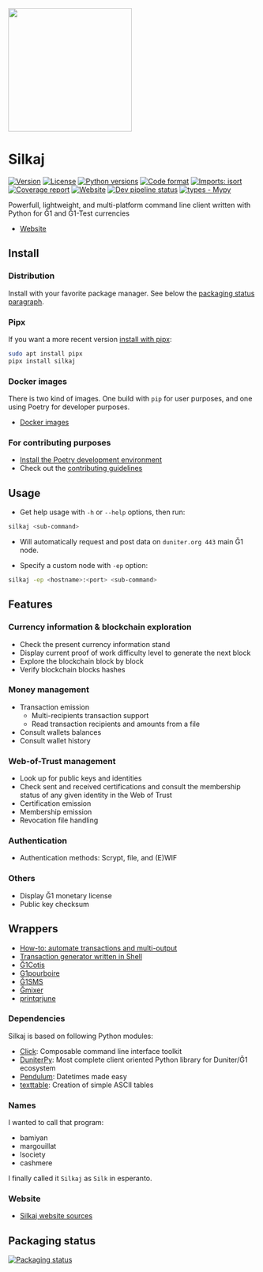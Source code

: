<img src="https://git.duniter.org/clients/python/silkaj/raw/main/logo/silkaj_logo.svg" width="250" />

# Silkaj

[![Version](https://img.shields.io/pypi/v/silkaj.svg)](https://pypi.python.org/pypi/silkaj)
[![License](https://img.shields.io/pypi/l/silkaj.svg)](https://pypi.python.org/pypi/silkaj)
[![Python versions](https://img.shields.io/pypi/pyversions/silkaj.svg?logo=python&label=Python&logoColor=gold)](https://pypi.python.org/pypi/silkaj)
[![Code format](https://img.shields.io/badge/code%20style-black-000000.svg)](https://github.com/psf/black)
[![Imports: isort](https://img.shields.io/badge/%20imports-isort-%231674b1?style=flat&labelColor=ef8336)](https://pycqa.github.io/isort/)
[![Coverage report](https://git.duniter.org/clients/python/silkaj/badges/main/coverage.svg)](https://clients.pages.duniter.org/python/silkaj/index.html)
[![Website](https://img.shields.io/website/https/silkaj.duniter.org.svg)](https://silkaj.duniter.org)
[![Dev pipeline status](https://git.duniter.org/clients/python/silkaj/badges/main/pipeline.svg)](https://git.duniter.org/clients/python/silkaj/)
[![types - Mypy](https://img.shields.io/badge/types-Mypy-blue.svg)](http://www.mypy-lang.org/)

Powerfull, lightweight, and multi-platform command line client written with Python for Ğ1 and Ğ1-Test currencies

- [Website](https://silkaj.duniter.org)

## Install

### Distribution

Install with your favorite package manager. See below the [packaging status paragraph](#packaging-status).

### Pipx

If you want a more recent version [install with pipx](doc/install_pipx.md):

```bash
sudo apt install pipx
pipx install silkaj
```

### Docker images

There is two kind of images. One build with `pip` for user purposes, and one using Poetry for developer purposes.

- [Docker images](doc/docker.md)

### For contributing purposes

- [Install the Poetry development environment](doc/install_poetry.md)
- Check out the [contributing guidelines](CONTRIBUTING.md)

## Usage

- Get help usage with `-h` or `--help` options, then run:

```bash
silkaj <sub-command>
```

- Will automatically request and post data on `duniter.org 443` main Ğ1 node.

- Specify a custom node with `-ep` option:

```bash
silkaj -ep <hostname>:<port> <sub-command>
```

## Features

### Currency information & blockchain exploration

- Check the present currency information stand
- Display current proof of work difficulty level to generate the next block
- Explore the blockchain block by block
- Verify blockchain blocks hashes

### Money management

- Transaction emission
  - Multi-recipients transaction support
  - Read transaction recipients and amounts from a file
- Consult wallets balances
- Consult wallet history

### Web-of-Trust management

- Look up for public keys and identities
- Check sent and received certifications and consult the membership status of any given identity in the Web of Trust
- Certification emission
- Membership emission
- Revocation file handling

### Authentication

- Authentication methods: Scrypt, file, and (E)WIF

### Others

- Display Ğ1 monetary license
- Public key checksum

## Wrappers

- [How-to: automate transactions and multi-output](doc/how-to_automate_transactions_and_multi-output.md)
- [Transaction generator written in Shell](https://gitlab.com/jytou/tgen)
- [Ğ1Cotis](https://git.duniter.org/matograine/g1-cotis)
- [G1pourboire](https://git.duniter.org/matograine/g1pourboire)
- [Ğ1SMS](https://git.duniter.org/clients/G1SMS/)
- [Ğmixer](https://git.duniter.org/tuxmain/gmixer-py/)
- [printqrjune](https://github.com/jbar/printqrjune)

### Dependencies

Silkaj is based on following Python modules:

- [Click](https://click.palletsprojects.com/): Composable command line interface toolkit
- [DuniterPy](https://git.duniter.org/clients/python/duniterpy/): Most complete client oriented Python library for Duniter/Ğ1 ecosystem
- [Pendulum](https://pendulum.eustace.io/): Datetimes made easy
- [texttable](https://github.com/foutaise/texttable/): Creation of simple ASCII tables

### Names

I wanted to call that program:

- bamiyan
- margouillat
- lsociety
- cashmere

I finally called it `Silkaj` as `Silk` in esperanto.

### Website

- [Silkaj website sources](https://git.duniter.org/websites/silkaj_website/)

## Packaging status

[![Packaging status](https://repology.org/badge/vertical-allrepos/silkaj.svg)](https://repology.org/project/silkaj/versions)
